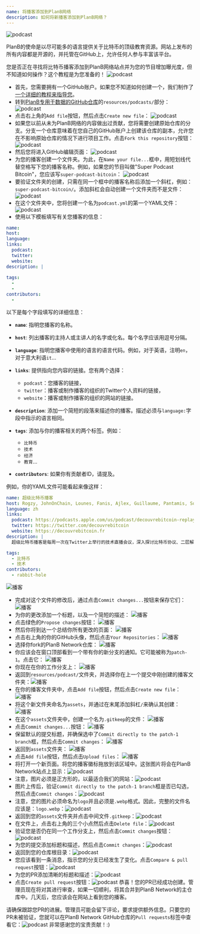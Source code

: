 ```yaml
---
name: 将播客添加到PlanB网络
description: 如何将新播客添加到PlanB网络？
---
```

![podcast](assets/cover.webp)

PlanB的使命是以尽可能多的语言提供关于比特币的顶级教育资源。网站上发布的所有内容都是开源的，并托管在GitHub上，允许任何人参与丰富该平台。

您是否正在寻找将比特币播客添加到PlanB网络站点并为您的节目增加曝光度，但不知道如何操作？这个教程是为您准备的！
![podcast](assets/01.webp)
- 首先，您需要拥有一个GitHub账户。如果您不知道如何创建一个，我们制作了[一个详细的教程来指导您](https://planb.network/tutorials/others/create-github-account)。
- 转到[PlanB专用于数据的GitHub仓库](https://github.com/DecouvreBitcoin/sovereign-university-data/tree/dev/resources/podcasts)的`resources/podcasts/`部分：
![podcast](assets/02.webp)
- 点击右上角的`Add file`按钮，然后点击`Create new file`：
![podcast](assets/03.webp)
- 如果您以前从未为PlanB网络的内容做出过贡献，您将需要创建原始仓库的分支。分支一个仓库意味着在您自己的GitHub账户上创建该仓库的副本，允许您在不影响原始仓库的情况下进行项目工作。点击`Fork this repository`按钮：
![podcast](assets/04.webp)
- 然后您将进入GitHub编辑页面：
![podcast](assets/05.webp)
- 为您的播客创建一个文件夹。为此，在`Name your file...`框中，用短划线代替空格写下您的播客名称。例如，如果您的节目叫做"Super Podcast Bitcoin"，您应该写`super-podcast-bitcoin`：
![podcast](assets/06.webp)
- 要验证文件夹的创建，只需在同一个框中的播客名称后添加一个斜杠，例如：`super-podcast-bitcoin/`。添加斜杠会自动创建一个文件夹而不是文件：
![podcast](assets/07.webp)
- 在这个文件夹中，您将创建一个名为`podcast.yml`的第一个YAML文件：
![podcast](assets/08.webp)
- 使用以下模板填写有关您播客的信息：

```yaml
name: 
host: 
language: 
links:
  podcast: 
  twitter: 
  website: 
description: |
  
tags:
  - 
  - 
contributors:
  - 
```

以下是每个字段填写的详细信息：

- **`name`**: 指明您播客的名称。
- **`host`**: 列出播客的主持人或主讲人的名字或化名。每个名字应该用逗号分隔。
- **`language`**: 指明您播客中使用的语言的语言代码。例如，对于英语，注明`en`，对于意大利语`it`...

- **`links`**: 提供指向您内容的链接。您有两个选择：
	- `podcast`：您播客的链接，
	- `twitter`：播客或制作播客的组织的Twitter个人资料的链接，
	- `website`：播客或制作播客的组织的网站的链接。
- **`description`**: 添加一个简短的段落来描述你的播客。描述必须与`language:`字段中指示的语言相同。
- **`tags`**: 添加与你的播客相关的两个标签。例如：
    - `比特币`
    - `技术`
    - `经济`
    - `教育`...

- **`contributors`**: 如果你有贡献者ID，请提及。

例如，你的YAML文件可能看起来像这样：

```yaml
name: 超级比特币播客
host: Rogzy, JohnOnChain, Lounes, Fanis, Ajlex, Guillaume, Pantamis, Sosthene, Loic
language: zh
links:
  podcast: https://podcasts.apple.com/us/podcast/decouvrebitcoin-replay/id1693844092
  twitter: https://twitter.com/decouvrebitcoin
  website: https://decouvrebitcoin.fr
description: |
  超级比特币播客是每周一次在Twitter上举行的技术直播会议，深入探讨比特币协议、二层解决方案以及所有令人兴奋的事物。我们的主持人Lounes, Pantamis, Loïc和Sosthene将回答你的问题，并提供世界上最技术化的比特币展示。

tags:
  - 比特币
  - 技术
contributors:
  - rabbit-hole
```

![播客](assets/09.webp)

- 完成对这个文件的修改后，通过点击`Commit changes...`按钮来保存它们：
![播客](assets/10.webp)
- 为你的更改添加一个标题，以及一个简短的描述：
![播客](assets/11.webp)
- 点击绿色的`Propose changes`按钮：
![播客](assets/12.webp)
- 然后你将到达一个总结你所有更改的页面：
![播客](assets/13.webp)
- 点击右上角的你的GitHub头像，然后点击`Your Repositories`：
![播客](assets/14.webp)
- 选择你fork的PlanB Network仓库：
![播客](assets/15.webp)
- 你应该会在窗口顶部看到一个带有你的新分支的通知。它可能被称为`patch-1`。点击它：
![播客](assets/16.webp)
- 你现在在你的工作分支上：
![播客](assets/17.webp)
- 返回到`resources/podcast/`文件夹，并选择你在上一个提交中刚创建的播客文件夹：![播客](assets/18.webp)
- 在你的播客文件夹中，点击`Add file`按钮，然后点击`Create new file`：
![播客](assets/19.webp)
- 将这个新文件夹命名为`assets`，并通过在末尾添加斜杠`/`来确认其创建：
![播客](assets/20.webp)
- 在这个`assets`文件夹中，创建一个名为`.gitkeep`的文件：
![播客](assets/21.webp)
- 点击`Commit changes...`按钮：
![播客](assets/22.webp)
- 保留默认的提交标题，并确保选中了`Commit directly to the patch-1 branch`框，然后点击`Commit changes`：
![播客](assets/23.webp)
- 返回到`assets`文件夹：
![播客](assets/24.webp)
- 点击`Add file`按钮，然后点击`Upload files`：
![播客](assets/25.webp)
- 将打开一个新页面。将您的播客徽标拖放到该区域中。这张图片将会在PlanB Network站点上显示：![podcast](assets/26.webp)
- 注意，图片必须是正方形的，以最适合我们的网站：![podcast](assets/27.webp)
- 图片上传后，验证`Commit directly to the patch-1 branch`框是否已勾选，然后点击`Commit changes`：![podcast](assets/28.webp)
- 注意，您的图片必须命名为`logo`并且必须是`.webp`格式。因此，完整的文件名应该是：`logo.webp`：![podcast](assets/29.webp)
- 返回到您的`assets`文件夹并点击中间文件`.gitkeep`：![podcast](assets/30.webp)
- 在文件上，点击右上角的三个小点然后点击`Delete file`：![podcast](assets/31.webp)
- 验证您是否仍在同一个工作分支上，然后点击`Commit changes`按钮：![podcast](assets/32.webp)
- 为您的提交添加标题和描述，然后点击`Commit changes`：![podcast](assets/33.webp)
- 返回到您的仓库根目录：![podcast](assets/34.webp)
- 您应该看到一条消息，指示您的分支已经发生了变化。点击`Compare & pull request`按钮：![podcast](assets/35.webp)
- 为您的PR添加清晰的标题和描述：![podcast](assets/36.webp)
- 点击`Create pull request`按钮：![podcast](assets/37.webp)
恭喜！您的PR已经成功创建。管理员现在将对其进行审查，如果一切顺利，将其合并到PlanB Network的主仓库中。几天后，您应该会在网站上看到您的播客。

请确保跟踪您PR的进展。管理员可能会留下评论，要求提供额外信息。只要您的PR未被验证，您就可以在PlanB Network GitHub仓库的`Pull requests`标签中查看它：![podcast](assets/38.webp)
非常感谢您的宝贵贡献！:)